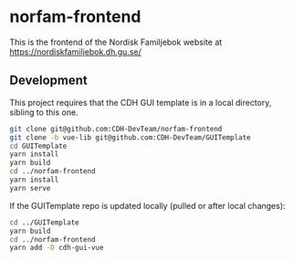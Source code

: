 # norfam-frontend

This is the frontend of the Nordisk Familjebok website at https://nordiskfamiljebok.dh.gu.se/

## Development

This project requires that the CDH GUI template is in a local directory, sibling to this one.

```sh
git clone git@github.com:CDH-DevTeam/norfam-frontend
git clone -b vue-lib git@github.com:CDH-DevTeam/GUITemplate
cd GUITemplate
yarn install
yarn build
cd ../norfam-frontend
yarn install
yarn serve
```

If the GUITemplate repo is updated locally (pulled or after local changes):

```sh
cd ../GUITemplate
yarn build
cd ../norfam-frontend
yarn add -D cdh-gui-vue
```
